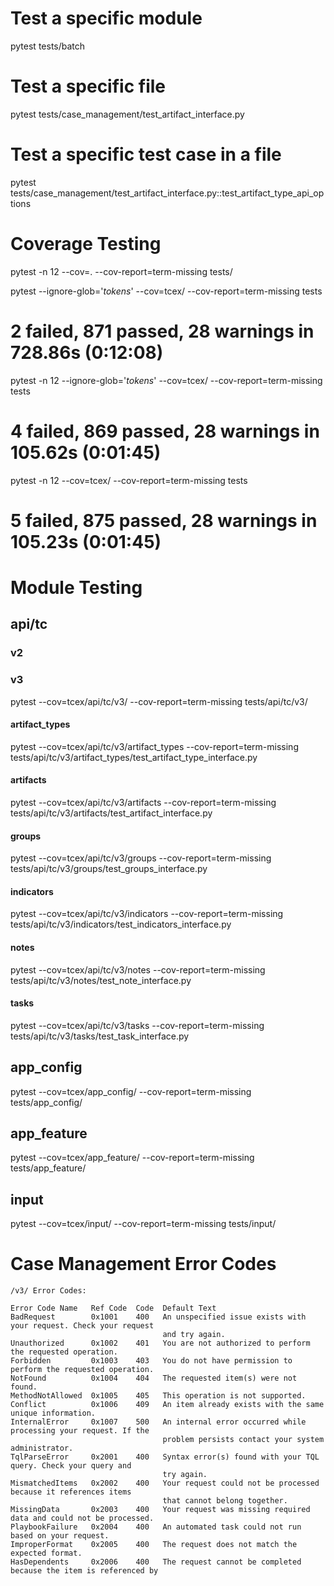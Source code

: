 # Test a specific module
pytest tests/batch

# Test a specific file
pytest tests/case_management/test_artifact_interface.py

# Test a specific test case in a file
pytest tests/case_management/test_artifact_interface.py::test_artifact_type_api_options

# Coverage Testing
pytest -n 12 --cov=. --cov-report=term-missing tests/

pytest --ignore-glob='*tokens*' --cov=tcex/ --cov-report=term-missing tests
# 2 failed, 871 passed, 28 warnings in 728.86s (0:12:08)

pytest -n 12 --ignore-glob='*tokens*' --cov=tcex/ --cov-report=term-missing tests
# 4 failed, 869 passed, 28 warnings in 105.62s (0:01:45)

pytest -n 12 --cov=tcex/ --cov-report=term-missing tests
# 5 failed, 875 passed, 28 warnings in 105.23s (0:01:45)

# Module Testing

## api/tc

### v2

### v3

pytest --cov=tcex/api/tc/v3/ --cov-report=term-missing tests/api/tc/v3/

#### artifact_types
pytest --cov=tcex/api/tc/v3/artifact_types --cov-report=term-missing tests/api/tc/v3/artifact_types/test_artifact_type_interface.py

#### artifacts
pytest --cov=tcex/api/tc/v3/artifacts --cov-report=term-missing tests/api/tc/v3/artifacts/test_artifact_interface.py

#### groups
pytest --cov=tcex/api/tc/v3/groups --cov-report=term-missing tests/api/tc/v3/groups/test_groups_interface.py

#### indicators
pytest --cov=tcex/api/tc/v3/indicators --cov-report=term-missing tests/api/tc/v3/indicators/test_indicators_interface.py

#### notes
pytest --cov=tcex/api/tc/v3/notes --cov-report=term-missing tests/api/tc/v3/notes/test_note_interface.py

#### tasks
pytest --cov=tcex/api/tc/v3/tasks --cov-report=term-missing tests/api/tc/v3/tasks/test_task_interface.py

## app_config

pytest --cov=tcex/app_config/ --cov-report=term-missing tests/app_config/

## app_feature

pytest --cov=tcex/app_feature/ --cov-report=term-missing tests/app_feature/

## input

pytest --cov=tcex/input/ --cov-report=term-missing tests/input/

# Case Management Error Codes

```
/v3/ Error Codes:

Error Code Name   Ref Code  Code  Default Text
BadRequest        0x1001    400   An unspecified issue exists with your request. Check your request
                                  and try again.
Unauthorized      0x1002    401   You are not authorized to perform the requested operation.
Forbidden         0x1003    403   You do not have permission to perform the requested operation.
NotFound          0x1004    404   The requested item(s) were not found.
MethodNotAllowed  0x1005    405   This operation is not supported.
Conflict          0x1006    409   An item already exists with the same unique information.
InternalError     0x1007    500   An internal error occurred while processing your request. If the
                                  problem persists contact your system administrator.
TqlParseError     0x2001    400   Syntax error(s) found with your TQL query. Check your query and
                                  try again.
MismatchedItems   0x2002    400   Your request could not be processed because it references items
                                  that cannot belong together.
MissingData       0x2003    400   Your request was missing required data and could not be processed.
PlaybookFailure   0x2004    400   An automated task could not run based on your request.
ImproperFormat    0x2005    400   The request does not match the expected format.
HasDependents     0x2006    400   The request cannot be completed because the item is referenced by
```

